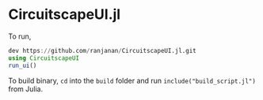 # CircuitscapeUI.jl

To run, 
```julia
dev https://github.com/ranjanan/CircuitscapeUI.jl.git
using CircuitscapeUI
run_ui()
```

To build binary, `cd` into the `build` folder and run `include("build_script.jl")` from Julia. 
